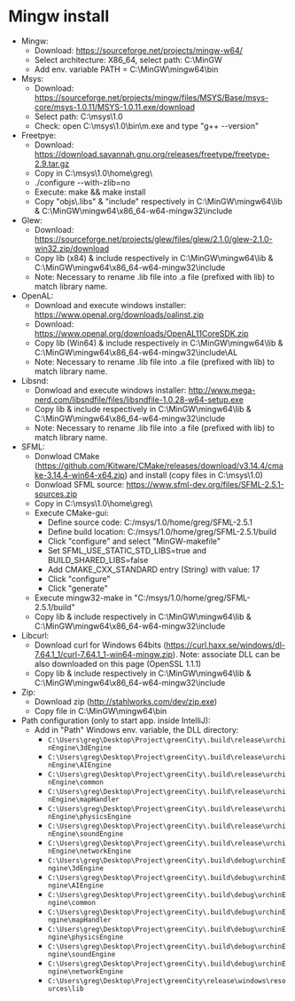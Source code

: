 # Mingw install
* Mingw:
  * Download: https://sourceforge.net/projects/mingw-w64/
  * Select architecture: X86_64, select path: C:\MinGW
  * Add env. variable PATH = C:\MinGW\mingw64\bin
* Msys:
  * Download: https://sourceforge.net/projects/mingw/files/MSYS/Base/msys-core/msys-1.0.11/MSYS-1.0.11.exe/download
  * Select path: C:\msys\1.0
  * Check: open C:\msys\1.0\bin\m.exe and type "g++ --version"
* Freetpye:
  * Download: https://download.savannah.gnu.org/releases/freetype/freetype-2.9.tar.gz
  * Copy in C:\msys\1.0\home\greg\
  * ./configure --with-zlib=no
  * Execute: make && make install
  * Copy "objs\\\.libs" & "include" respectively in C:\MinGW\mingw64\lib & C:\MinGW\mingw64\x86_64-w64-mingw32\include
* Glew: 
  * Download: https://sourceforge.net/projects/glew/files/glew/2.1.0/glew-2.1.0-win32.zip/download
  * Copy lib (x84) & include respectively in C:\MinGW\mingw64\lib & C:\MinGW\mingw64\x86_64-w64-mingw32\include
  * Note: Necessary to rename .lib file into .a file (prefixed with lib) to match library name.
* OpenAL:
  * Download and execute windows installer: https://www.openal.org/downloads/oalinst.zip 
  * Download: https://www.openal.org/downloads/OpenAL11CoreSDK.zip
  * Copy lib (Win64) & include respectively in C:\MinGW\mingw64\lib & C:\MinGW\mingw64\x86_64-w64-mingw32\include\AL
  * Note: Necessary to rename .lib file into .a file (prefixed with lib) to match library name.
* Libsnd:
  * Donwload and execute windows installer: http://www.mega-nerd.com/libsndfile/files/libsndfile-1.0.28-w64-setup.exe
  * Copy lib & include respectively in C:\MinGW\mingw64\lib & C:\MinGW\mingw64\x86_64-w64-mingw32\include
  * Note: Necessary to rename .lib file into .a file (prefixed with lib) to match library name.
* SFML:
  * Donwload CMake (https://github.com/Kitware/CMake/releases/download/v3.14.4/cmake-3.14.4-win64-x64.zip) and install (copy files in C:\msys\1.0)
  * Donwload SFML source: https://www.sfml-dev.org/files/SFML-2.5.1-sources.zip
  * Copy in C:\msys\1.0\home\greg\
  * Execute CMake-gui:
    * Define source code: C:/msys/1.0/home/greg/SFML-2.5.1
    * Define build location: C:/msys/1.0/home/greg/SFML-2.5.1/build
    * Click "configure" and select "MinGW-makefile"
    * Set SFML_USE_STATIC_STD_LIBS=true and BUILD_SHARED_LIBS=false
    * Add CMAKE_CXX_STANDARD entry (String) with value: 17
    * Click "configure"
    * Click "generate"
  * Execute mingw32-make in "C:/msys/1.0/home/greg/SFML-2.5.1/build"
  * Copy lib & include respectively in C:\MinGW\mingw64\lib & C:\MinGW\mingw64\x86_64-w64-mingw32\include
* Libcurl:
  * Download curl for Windows 64bits (https://curl.haxx.se/windows/dl-7.64.1_1/curl-7.64.1_1-win64-mingw.zip). Note: associate DLL can be also downloaded on this page (OpenSSL 1.1.1)
  * Copy lib & include respectively in C:\MinGW\mingw64\lib & C:\MinGW\mingw64\x86_64-w64-mingw32\include
* Zip:
  * Download zip (http://stahlworks.com/dev/zip.exe)
  * Copy file in C:\MinGW\mingw64\bin
* Path configuration (only to start app. inside IntelliJ):
  * Add in "Path" Windows env. variable, the DLL directory:
    * `C:\Users\greg\Desktop\Project\greenCity\.build\release\urchinEngine\3dEngine`
    * `C:\Users\greg\Desktop\Project\greenCity\.build\release\urchinEngine\AIEngine`
    * `C:\Users\greg\Desktop\Project\greenCity\.build\release\urchinEngine\common`
    * `C:\Users\greg\Desktop\Project\greenCity\.build\release\urchinEngine\mapHandler`
    * `C:\Users\greg\Desktop\Project\greenCity\.build\release\urchinEngine\physicsEngine`
    * `C:\Users\greg\Desktop\Project\greenCity\.build\release\urchinEngine\soundEngine`
    * `C:\Users\greg\Desktop\Project\greenCity\.build\release\urchinEngine\networkEngine`
    * `C:\Users\greg\Desktop\Project\greenCity\.build\debug\urchinEngine\3dEngine`
    * `C:\Users\greg\Desktop\Project\greenCity\.build\debug\urchinEngine\AIEngine`
    * `C:\Users\greg\Desktop\Project\greenCity\.build\debug\urchinEngine\common`
    * `C:\Users\greg\Desktop\Project\greenCity\.build\debug\urchinEngine\mapHandler`
    * `C:\Users\greg\Desktop\Project\greenCity\.build\debug\urchinEngine\physicsEngine`
    * `C:\Users\greg\Desktop\Project\greenCity\.build\debug\urchinEngine\soundEngine`
    * `C:\Users\greg\Desktop\Project\greenCity\.build\debug\urchinEngine\networkEngine`
    * `C:\Users\greg\Desktop\Project\greenCity\release\windows\resources\lib`
